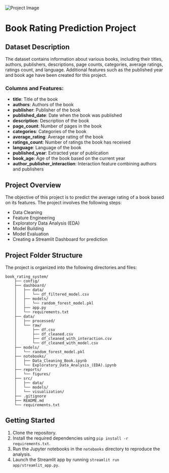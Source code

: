 
![Project Image](path/to/image.png)

# Book Rating Prediction Project

## Dataset Description
The dataset contains information about various books, including their titles, authors, publishers, descriptions, page counts, categories, average ratings, ratings count, and language. Additional features such as the published year and book age have been created for this project.

### Columns and Features:
- **title**: Title of the book
- **authors**: Authors of the book
- **publisher**: Publisher of the book
- **published_date**: Date when the book was published
- **description**: Description of the book
- **page_count**: Number of pages in the book
- **categories**: Categories of the book
- **average_rating**: Average rating of the book
- **ratings_count**: Number of ratings the book has received
- **language**: Language of the book
- **published_year**: Extracted year of publication
- **book_age**: Age of the book based on the current year
- **author_publisher_interaction**: Interaction feature combining authors and publishers

## Project Overview
The objective of this project is to predict the average rating of a book based on its features. The project involves the following steps:
- Data Cleaning
- Feature Engineering
- Exploratory Data Analysis (EDA)
- Model Building
- Model Evaluation
- Creating a Streamlit Dashboard for prediction

## Project Folder Structure
The project is organized into the following directories and files:
```
book_rating_system/
    ├── config/
    ├── dashboard/
    │   ├── data/
    │   │   └── df_filtered_model.csv
    │   ├── models/
    │   │   └── random_forest_model.pkl
    │   ├── app.py
    │   └── requirements.txt
    ├── data/
    │   ├── processed/
    │   └── raw/
    │       ├── df.csv
    │       ├── df_cleaned.csv
    │       ├── df_cleaned_with_interaction.csv
    │       └── df_cleaned_with_model.csv
    ├── models/
    │   └── random_forest_model.pkl
    ├── notebooks/
    │   ├── Data_Cleaning_Book.ipynb
    │   └── Exploratory_Data_Analysis_(EDA).ipynb
    ├── reports/
    │   └── figures/
    ├── src/
    │   ├── data/
    │   └── models/
    │   └── visualization/
    ├── .gitignore
    ├── README.md
    └── requirements.txt

```

## Getting Started
1. Clone the repository.
2. Install the required dependencies using `pip install -r requirements.txt`.
3. Run the Jupyter notebooks in the `notebooks` directory to reproduce the analysis.
4. Launch the Streamlit app by running `streamlit run app/streamlit_app.py`.
